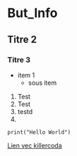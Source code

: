 # But_Info
## Titre 2
### Titre 3

- item 1
  - sous item
  
1. Test
2. Test
3. testd
4.


`print("Hello World")`

[Lien vec killercoda](https://killercoda.com/emelin)
